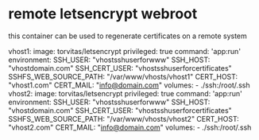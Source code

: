 # remote letsencrypt webroot
this container can be used to regenerate certificates on a remote system

vhost1:
    image: torvitas/letsencrypt
    privileged: true
    command: 'app:run'
    environment:
        SSH_USER: "vhostsshuserforwww"
        SSH_HOST: "vhostdomain.com"
        SSH_CERT_USER: "vhostsshuserforcertificates"
        SSHFS_WEB_SOURCE_PATH: "/var/www/vhosts/vhost1"
        CERT_HOST: "vhost1.com"
        CERT_MAIL: "info@domain.com"
    volumes:
        - ./ssh:/root/.ssh
vhost2:
    image: torvitas/letsencrypt
    privileged: true
    command: 'app:run'
    environment:
        SSH_USER: "vhostsshuserforwww"
        SSH_HOST: "vhostdomain.com"
        SSH_CERT_USER: "vhostsshuserforcertificates"
        SSHFS_WEB_SOURCE_PATH: "/var/www/vhosts/vhost2"
        CERT_HOST: "vhost2.com"
        CERT_MAIL: "info@domain.com"
    volumes:
        - ./ssh:/root/.ssh
